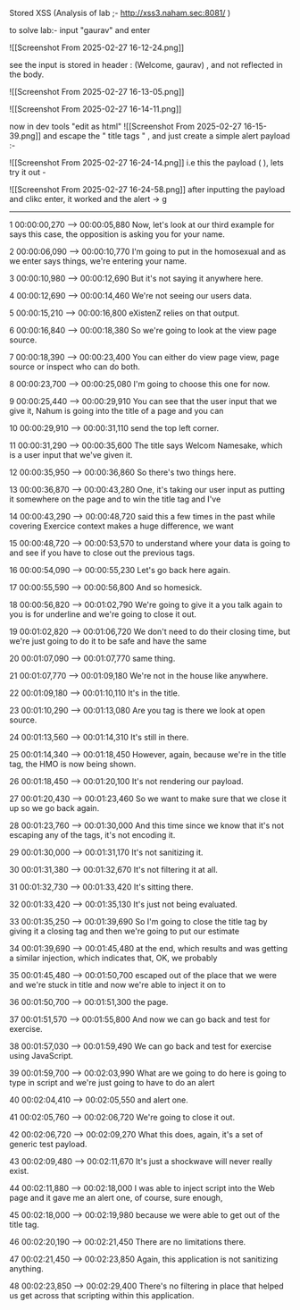 Stored XSS (Analysis of lab ;-   http://xss3.naham.sec:8081/ )

to solve lab:- 
input "gaurav"  and enter

![[Screenshot From 2025-02-27 16-12-24.png]]

see the input is stored in header : (Welcome, gaurav)  , and not reflected in the body. 

![[Screenshot From 2025-02-27 16-13-05.png]]

![[Screenshot From 2025-02-27 16-14-11.png]]

now in dev tools "edit as html" 
![[Screenshot From 2025-02-27 16-15-39.png]]
and escape the " title tags " , and just create a simple alert payload :- 

![[Screenshot From 2025-02-27 16-24-14.png]]
i.e this the payload  (  </title>  <script>alert("gaurav")</script> ), lets try it out -


![[Screenshot From 2025-02-27 16-24-58.png]]
after inputting the payload and clikc enter,  it worked and the alert ->  g


---
1
00:00:00,270 --> 00:00:05,880
Now, let's look at our third example for says this case, the opposition is asking you for your name.

2
00:00:06,090 --> 00:00:10,770
I'm going to put in the homosexual and as we enter says things, we're entering your name.

3
00:00:10,980 --> 00:00:12,690
But it's not saying it anywhere here.

4
00:00:12,690 --> 00:00:14,460
We're not seeing our users data.

5
00:00:15,210 --> 00:00:16,800
eXistenZ relies on that output.

6
00:00:16,840 --> 00:00:18,380
So we're going to look at the view page source.

7
00:00:18,390 --> 00:00:23,400
You can either do view page view, page source or inspect who can do both.

8
00:00:23,700 --> 00:00:25,080
I'm going to choose this one for now.

9
00:00:25,440 --> 00:00:29,910
You can see that the user input that we give it, Nahum is going into the title of a page and you can

10
00:00:29,910 --> 00:00:31,110
send the top left corner.

11
00:00:31,290 --> 00:00:35,600
The title says Welcom Namesake, which is a user input that we've given it.

12
00:00:35,950 --> 00:00:36,860
So there's two things here.

13
00:00:36,870 --> 00:00:43,280
One, it's taking our user input as putting it somewhere on the page and to win the title tag and I've

14
00:00:43,290 --> 00:00:48,720
said this a few times in the past while covering Exercice context makes a huge difference, we want

15
00:00:48,720 --> 00:00:53,570
to understand where your data is going to and see if you have to close out the previous tags.

16
00:00:54,090 --> 00:00:55,230
Let's go back here again.

17
00:00:55,590 --> 00:00:56,800
And so homesick.

18
00:00:56,820 --> 00:01:02,790
We're going to give it a you talk again to you is for underline and we're going to close it out.

19
00:01:02,820 --> 00:01:06,720
We don't need to do their closing time, but we're just going to do it to be safe and have the same

20
00:01:07,090 --> 00:01:07,770
same thing.

21
00:01:07,770 --> 00:01:09,180
We're not in the house like anywhere.

22
00:01:09,180 --> 00:01:10,110
It's in the title.

23
00:01:10,290 --> 00:01:13,080
Are you tag is there we look at open source.

24
00:01:13,560 --> 00:01:14,310
It's still in there.

25
00:01:14,340 --> 00:01:18,450
However, again, because we're in the title tag, the HMO is now being shown.

26
00:01:18,450 --> 00:01:20,100
It's not rendering our payload.

27
00:01:20,430 --> 00:01:23,460
So we want to make sure that we close it up so we go back again.

28
00:01:23,760 --> 00:01:30,000
And this time since we know that it's not escaping any of the tags, it's not encoding it.

29
00:01:30,000 --> 00:01:31,170
It's not sanitizing it.

30
00:01:31,380 --> 00:01:32,670
It's not filtering it at all.

31
00:01:32,730 --> 00:01:33,420
It's sitting there.

32
00:01:33,420 --> 00:01:35,130
It's just not being evaluated.

33
00:01:35,250 --> 00:01:39,690
So I'm going to close the title tag by giving it a closing tag and then we're going to put our estimate

34
00:01:39,690 --> 00:01:45,480
at the end, which results and was getting a similar injection, which indicates that, OK, we probably

35
00:01:45,480 --> 00:01:50,700
escaped out of the place that we were and we're stuck in title and now we're able to inject it on to

36
00:01:50,700 --> 00:01:51,300
the page.

37
00:01:51,570 --> 00:01:55,800
And now we can go back and test for exercise.

38
00:01:57,030 --> 00:01:59,490
We can go back and test for exercise using JavaScript.

39
00:01:59,700 --> 00:02:03,990
What are we going to do here is going to type in script and we're just going to have to do an alert

40
00:02:04,410 --> 00:02:05,550
and alert one.

41
00:02:05,760 --> 00:02:06,720
We're going to close it out.

42
00:02:06,720 --> 00:02:09,270
What this does, again, it's a set of generic test payload.

43
00:02:09,480 --> 00:02:11,670
It's just a shockwave will never really exist.

44
00:02:11,880 --> 00:02:18,000
I was able to inject script into the Web page and it gave me an alert one, of course, sure enough,

45
00:02:18,000 --> 00:02:19,980
because we were able to get out of the title tag.

46
00:02:20,190 --> 00:02:21,450
There are no limitations there.

47
00:02:21,450 --> 00:02:23,850
Again, this application is not sanitizing anything.

48
00:02:23,850 --> 00:02:29,400
There's no filtering in place that helped us get across that scripting within this application.